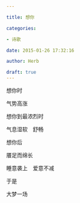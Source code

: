 ```yaml
---

title: 想你

categories:

- 诗歌

date: 2015-01-26 17:32:16

author: Herb

draft: true
---
```


想你时

气势高涨

想你到最浓烈时

气息湿软　舒畅

想你后

餍足而绵长

睡意袭上　爱意不减

于是

大梦一场